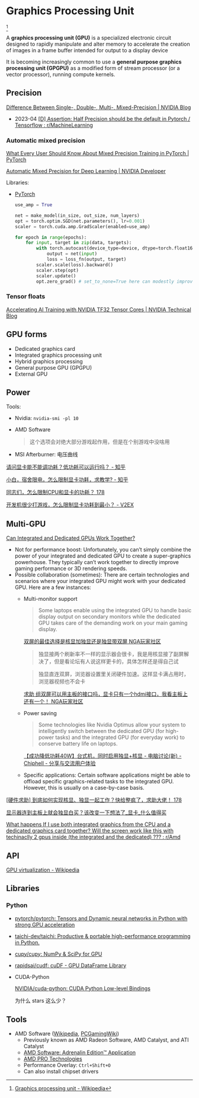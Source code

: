 # Graphics Processing Unit
[^wiki]

A **graphics processing unit (GPU)** is a specialized electronic circuit designed to rapidly manipulate and alter memory to accelerate the creation of images in a frame buffer intended for output to a display device

It is becoming increasingly common to use a **general purpose graphics processing unit (GPGPU)** as a modified form of stream processor (or a vector processor), running compute kernels.

[^wiki]: [Graphics processing unit - Wikipedia](https://en.wikipedia.org/wiki/Graphics_processing_unit)

## Precision
[Difference Between Single-, Double-, Multi-, Mixed-Precision | NVIDIA Blog](https://blogs.nvidia.com/blog/whats-the-difference-between-single-double-multi-and-mixed-precision-computing/)

- 2023-04 [\[D\] Assertion: Half Precision should be the default in Pytorch / Tensorflow : r/MachineLearning](https://www.reddit.com/r/MachineLearning/comments/12po5c7/d_assertion_half_precision_should_be_the_default/)

### Automatic mixed precision
[What Every User Should Know About Mixed Precision Training in PyTorch | PyTorch](https://pytorch.org/blog/what-every-user-should-know-about-mixed-precision-training-in-pytorch/)

[Automatic Mixed Precision for Deep Learning | NVIDIA Developer](https://developer.nvidia.com/automatic-mixed-precision)

Libraries:
- [PyTorch](https://pytorch.org/tutorials/recipes/recipes/amp_recipe.html)

  ```python
  use_amp = True

  net = make_model(in_size, out_size, num_layers)
  opt = torch.optim.SGD(net.parameters(), lr=0.001)
  scaler = torch.cuda.amp.GradScaler(enabled=use_amp)

  for epoch in range(epochs):
      for input, target in zip(data, targets):
          with torch.autocast(device_type=device, dtype=torch.float16, enabled=use_amp):
              output = net(input)
              loss = loss_fn(output, target)
          scaler.scale(loss).backward()
          scaler.step(opt)
          scaler.update()
          opt.zero_grad() # set_to_none=True here can modestly improve performance
  ```

### Tensor floats
[Accelerating AI Training with NVIDIA TF32 Tensor Cores | NVIDIA Technical Blog](https://developer.nvidia.com/blog/accelerating-ai-training-with-tf32-tensor-cores/)

## GPU forms
- Dedicated graphics card
- Integrated graphics processing unit
- Hybrid graphics processing
- General purpose GPU (GPGPU)
- External GPU

## Power
Tools:
- Nvidia: `nvidia-smi -pl 10`
- AMD Software

  > 这个选项会对绝大部分游戏起作用，但是在个别游戏中没啥用

- MSI Afterburner: 电压曲线

[请问显卡能不能调功耗？低功耗可以运行吗？ - 知乎](https://www.zhihu.com/question/606961473)

[小白，宿舍限电，怎么限制显卡功耗，求教学? - 知乎](https://www.zhihu.com/question/593130883)

[同志们，怎么限制CPU和显卡的功耗？ 178](https://nga.178.com/read.php?tid=32391017&_fp=2&rand=572)

[开发机很少打游戏，怎么限制显卡功耗到最小？ - V2EX](https://cn.v2ex.com/t/1006796)

## Multi-GPU
[Can Integrated and Dedicated GPUs Work Together?](https://truehost.com/integrated-gpu-and-dedicated-gpu/)
- Not for performance boost: Unfortunately, you can’t simply combine the power of your integrated and dedicated GPU to create a super-graphics powerhouse. They typically can’t work together to directly improve gaming performance or 3D rendering speeds.
- Possible collaboration (sometimes): There are certain technologies and scenarios where your integrated GPU might work with your dedicated GPU. Here are a few instances:
  - Multi-monitor support

    > Some laptops enable using the integrated GPU to handle basic display output on secondary monitors while the dedicated GPU takes care of the demanding work on your main gaming display.

    [双屏的最佳选择是核显加独显还是独显带双屏 NGA玩家社区](https://bbs.nga.cn/read.php?tid=31859058&rand=361)
    > 独显接两个刷新率不一样的显示器会很卡，我是用核显接了副屏解决了，但是看论坛有人说这样更卡的，具体怎样还是得自己试

    > 独显直连双屏，浏览器设置里关闭硬件加速。这样显卡满占用时，浏览器视频也不会卡

    [求助 组双屏可以用主板的接口吗，显卡只有一个hdmi接口，我看主板上还有一个！ NGA玩家社区](https://ngabbs.com/read.php?tid=26108543&rand=484)

  - Power saving

    > Some technologies like Nvidia Optimus allow your system to intelligently switch between the dedicated GPU (for high-power tasks) and the integrated GPU (for everyday work) to conserve battery life on laptops.

    [【成功降低功耗40W】台式机，同时启用独显+核显 - 电脑讨论(新) - Chiphell - 分享与交流用户体验](https://www.chiphell.com/thread-2444696-1-1.html)

  - Specific applications: Certain software applications might be able to offload specific graphics-related tasks to the integrated GPU. However, this is usually on a case-by-case basis.

[\[硬件求助\] 到底如何实现核显、独显一起工作？快给整疯了，求助大佬！ 178](https://nga.178.com/read.php?tid=32612942&rand=325)

[显示器连到主板上就会独显白买？该改变一下想法了\_显卡\_什么值得买](https://post.smzdm.com/p/awogw7v4/)

[What happens If I use both integrated graphics from the CPU and a dedicated graphics card together? Will the screen work like this with techinaclly 2 gpus inside (the integrated and the dedicated) ??? : r/Amd](https://www.reddit.com/r/Amd/comments/kmaqao/what_happens_if_i_use_both_integrated_graphics/)

## API
[GPU virtualization - Wikipedia](https://en.wikipedia.org/wiki/GPU_virtualization)

## Libraries
### Python
- [pytorch/pytorch: Tensors and Dynamic neural networks in Python with strong GPU acceleration](https://github.com/pytorch/pytorch)

- [taichi-dev/taichi: Productive & portable high-performance programming in Python.](https://github.com/taichi-dev/taichi)

- [cupy/cupy: NumPy & SciPy for GPU](https://github.com/cupy/cupy)

- [rapidsai/cudf: cuDF - GPU DataFrame Library](https://github.com/rapidsai/cudf)

- CUDA-Python

  [NVIDIA/cuda-python: CUDA Python Low-level Bindings](https://github.com/nvidia/cuda-python)

  为什么 stars 这么少？

## Tools
- AMD Software ([Wikipedia](https://en.wikipedia.org/wiki/AMD_Software), [PCGamingWiki](https://www.pcgamingwiki.com/wiki/AMD_Radeon_Software))
  - Previously known as AMD Radeon Software, AMD Catalyst, and ATI Catalyst
  - [AMD Software: Adrenalin Edition™ Application](https://www.amd.com/en/products/software/adrenalin.html)
  - [AMD PRO Technologies](https://www.amd.com/en/products/processors/technologies/pro-technologies.html)
  - Performance Overlay: `Ctrl+Shift+O`
  - Can also install chipset drivers

